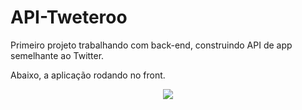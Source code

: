 # API-Tweteroo
Primeiro projeto trabalhando com back-end, construindo API de app semelhante ao Twitter. 

 <p> Abaixo, a aplicação rodando no front.</p>
<div align="center">
  <img src="https://user-images.githubusercontent.com/102495057/174456446-8b43c203-953c-44c6-9237-b081eceac40f.gif"
</div>
